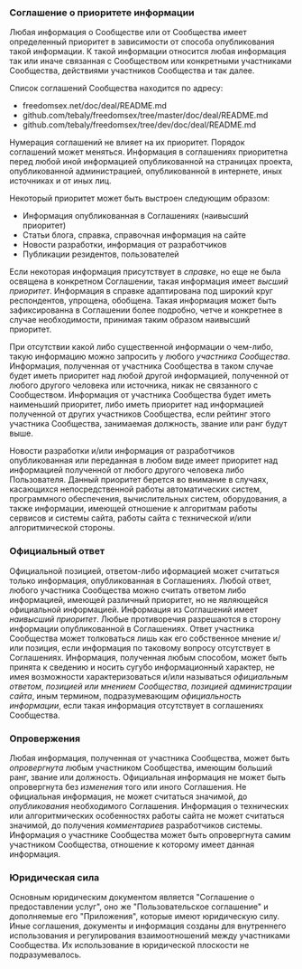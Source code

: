 ### Соглашение о приоритете информации

Любая информация о Сообществе или от Сообщества имеет определенный приоритет в зависимости от способа опубликования такой информации. К такой информации относится любая информация так или иначе связанная с Сообществом или конкретными участниками Сообщества, действиями участников Сообщества и так далее.

Список соглашений Сообщества находится по адресу:
- freedomsex.net/doc/deal/README.md 
- github.com/tebaly/freedomsex/tree/master/doc/deal/README.md
- github.com/tebaly/freedomsex/tree/dev/doc/deal/README.md

Нумерация соглашений не влияет на их приоритет. Порядок соглашений может меняться. Информация в соглашениях приоритетна перед любой иной информацией опубликованной на страницах проекта, опубликованной администрацией, опубликованной в интернете, иных источниках и от иных лиц.

Некоторый приоритет может быть выстроен следующим образом:
- Информация опубликованная в Соглашениях (наивысший приоритет)
- Статьи блога, справка, справочная информация на сайте
- Новости разработки, информация от разработчиков
- Публикации резидентов, пользователей

Если некоторая информация присутствует в _справке_, но еще не была освящена в конкретном Соглашении, такая информация имеет _высший приоритет_. Информация в справке адаптирована под широкий круг респондентов, упрощена, обобщена. Такая информация может быть зафиксированна в Соглашении более подробно, четче и конкретнее в случае необходимости, принимая таким образом наивысший приоритет.

При отсутствии какой либо существенной информации о чем-либо, такую информацию можно запросить у любого _участника Сообщества_. Информация, полученная от участника Сообщества в таком случае будет иметь приоритет над любой другой информацией, полученной от любого другого человека или источника, никак не связанного с Сообществом. Информация от участника Сообщества будет иметь наименьший приоритет, либо иметь приоритет над информацией полученной от других участников Сообщества, если рейтинг этого участника Сообщества, занимаемая должность, звание или ранг будут выше.

Новости разработки и/или информация от разработчиков опубликованная или переданная в любом виде имеет приоритет над информацией полученной от любого другого человека либо Пользователя. Данный приоритет берется во внимание в случаях, касающихся непосредственной работы автоматических систем, программного обеспечения, вычислительных систем, оборудования, а также информации, имеющей отношение к алгоритмам работы сервисов и системы сайта, работы сайта с технической и/или алгоритмической стороны.


### Официальный ответ
Официальной позицией, ответом-либо иформацией может считаться только информация, опубликованная в Соглашениях. Любой ответ, любого участника Сообщества можно считать ответом либо информацией, имеющей различный приоритет, но не являющейся официальной информацией. Информация из Соглашений имеет _наивысший приоритет_. Любые противоречия разрешаются в сторону информации опубликованной в Соглашениях. Ответ участника Сообщества может толковаться лишь как его собственное мнение и/или позиция, если информация по таковому вопросу отсутствует в Соглашениях. Информация, полученная любым способом, может быть принята к сведению и носить сугубо информационный характер, не имея возможности характеризоваться и/или называться _официальным ответом_, _позицией или мнением Сообщества_, _позицией администрации сайта_, иным термином, подразумевающим _официальность информации_, если такая информация отсутствует в соглашениях Сообщества.

### Опровержения
Любая информация, полученная от участника Сообщества, может быть _опровергнута_ любым участником Сообщества, имеющим больший ранг, звание или должность. Официальная информация не может быть опровергнута без _изменения_ того или иного Соглашения. Не официальная информация, не может считаться значимой, до _опубликования_ необходимого Соглашения. Информация о технических или алгоритмических особенностях работы сайта не может считаться значимой, до получения _комментариев_ разработчиков системы. Информация о участнике Сообщества может быть опровергнута самим участником Сообщества, отношение к которому имеет данная информация.

### Юридическая сила
Основным юридическим документом является "Соглашение о предоставлении услуг", оно же "Пользовательское соглашение" и дополняемые его "Приложения", которые имеют юридическую силу. Иные соглашения, документы и информация созданы для внутреннего использования и регулирования взаимоотношений между участниками Сообщества. Их использование в юридической плоскости не подразумевалось.
